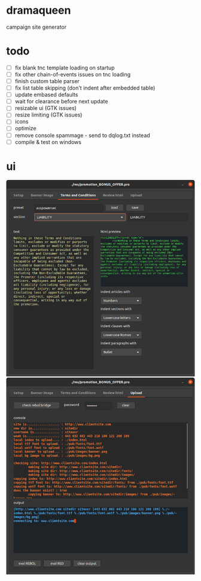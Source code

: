 # dramaqueen
campaign site generator

# todo
- [ ] fix blank tnc template loading on startup
- [ ] fix other chain-of-events issues on tnc loading
- [ ] finish custom table parser
- [ ] fix list table skipping (don't indent after embedded table)
- [ ] update embased defaults
- [ ] wait for clearance before next update
- [ ] resizable ui (GTK issues)
- [ ] resize limiting (GTK issues)
- [ ] icons
- [ ] optimize
- [ ] remove console spammage - send to dqlog.txt instead
- [ ] compile & test on windows

# ui
![screenie](./dramaqueen_tnc_screenie_210312.png)
![screenie](./dramaqueen_ftp_screenie_210312.png)
